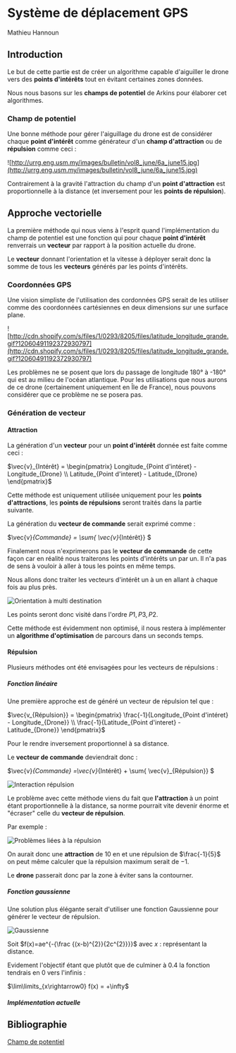 # Système de déplacement GPS

Mathieu Hannoun

## Introduction

Le but de cette partie est de créer un algorithme capable d'aiguiller le drone vers des **points d'intérêts** tout en évitant certaines zones données.

Nous nous basons sur les **champs de potentiel** de Arkins pour élaborer cet algorithmes.

### Champ de potentiel

Une bonne méthode pour gérer l'aiguillage du drone est de considérer chaque **point d'intérêt** comme générateur d'un **champ d'attraction** ou de **répulsion** comme ceci :

![http://urrg.eng.usm.my/images/bulletin/vol8_june/6a_june15.jpg](http://urrg.eng.usm.my/images/bulletin/vol8_june/6a_june15.jpg)

Contrairement à la gravité l'attraction du champ d'un **point d'attraction** est proportionnelle à la distance (et inversement pour les **points de répulsion**).

## Approche vectorielle

La première méthode qui nous viens à l'esprit quand l'implémentation du champ de potentiel est une fonction qui pour chaque **point d'intérêt** renverrais un **vecteur** par rapport à la position actuelle du drone.

Le **vecteur** donnant l'orientation et la vitesse à déployer serait donc la somme de tous les **vecteurs** générés par les points d'intérêts.



### Coordonnées GPS

Une vision simpliste de l'utilisation des cordonnées GPS serait de les utiliser comme des coordonnées cartésiennes en deux dimensions sur une surface plane.

![http://cdn.shopify.com/s/files/1/0293/8205/files/latitude_longitude_grande.gif?12060491192372930797](http://cdn.shopify.com/s/files/1/0293/8205/files/latitude_longitude_grande.gif?12060491192372930797)

Les problèmes ne se posent que lors du passage de longitude 180° à -180° qui est au milieu de l'océan atlantique. Pour les utilisations que nous aurons de ce drone (certainement uniquement en Île de France), nous pouvons considérer que ce problème ne se posera pas.

### Génération de vecteur

#### Attraction

La génération d'un **vecteur** pour un **point d'intérêt** donnée est faite comme ceci :

$\vec{v}_{Intérêt} = \begin{pmatrix}  Longitude_{Point d'intéret} - Longitude_{Drone}  \\ Latitude_{Point d'interet} - Latitude_{Drone} \end{pmatrix}$

Cette méthode est uniquement utilisée uniquement pour les **points d'attractions**, les **points de répulsions** seront traités dans la partie suivante.

La génération du **vecteur de commande** serait exprimé comme :

$\vec{v}_{Commande} = \sum{ \vec{v}_{Intérêt}} $ 

Finalement nous n'exprimerons pas le **vecteur de commande** de cette façon car en réalité nous traiterons les points d'intérêts un par un. Il n'a pas de sens à vouloir à aller à tous les points en même temps.

Nous allons donc traiter les vecteurs d'intérêt un à un en allant à chaque fois au plus près.



![Orientation à multi destination](http://image.noelshack.com/fichiers/2018/47/5/1542971942-multidestinationorientation.png)



Les points seront donc visité dans l'ordre ${P1,P3,P2}$.

Cette méthode est évidemment non optimisé, il nous restera à implémenter un **algorithme d'optimisation** de parcours dans un seconds temps.

#### Répulsion

Plusieurs méthodes ont été envisagées pour les vecteurs de répulsions :

##### Fonction linéaire

Une première approche est de généré un vecteur de répulsion tel que :

$\vec{v_{Répulsion}} = \begin{pmatrix}  \frac{-1}{Longitude_{Point d'intéret} - Longitude_{Drone}}  \\ \frac{-1}{Latitude_{Point d'interet} - Latitude_{Drone}} \end{pmatrix}$

Pour le rendre inversement proportionnel à sa distance.

Le **vecteur de commande** deviendrait donc :

$\vec{v}_{Commande} =\vec{v}_{Intérêt} + \sum{ \vec{v}_{Répulsion}} $ 



![Interaction répulsion](http://image.noelshack.com/fichiers/2018/48/1/1543227818-repulsion1.png)



Le problème avec cette méthode viens du fait que **l'attraction** à un point étant proportionnelle à la distance,  sa norme pourrait vite devenir énorme et "écraser" celle du **vecteur de répulsion**.

Par exemple :

![Problèmes liées à la répulsion](http://image.noelshack.com/fichiers/2018/48/1/1543228544-pbrepulsion.png)



On aurait donc une **attraction** de $10$ en et une répulsion de $\frac{-1}{5}$ on peut même calculer  que la répulsion maximum serait de $-1$.

Le **drone** passerait donc par la zone à éviter sans la contourner.

##### Fonction gaussienne

Une solution plus élégante serait d'utiliser une fonction Gaussienne pour générer le vecteur de répulsion.

![Gaussienne](https://upload.wikimedia.org/wikipedia/commons/thumb/0/01/Gauss_reduite.svg/667px-Gauss_reduite.svg.png)

 Soit $f(x)=ae^{-{\frac {(x-b)^{2}}{2c^{2}}}}$ avec $x$ : représentant la distance.

Evidement l'objectif étant que plutôt que de culminer à $0.4$ la fonction tendrais en $0$ vers l'infinis :

$\lim\limits_{x\rightarrow0} f(x) = +\infty$

##### Implémentation actuelle



## Bibliographie

[Champ de potentiel](https://pdfs.semanticscholar.org/725e/fa1af22f41dcbecd8bd445ea82679a6eb7c6.pdf)